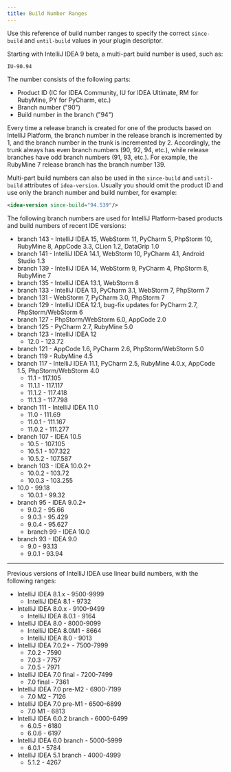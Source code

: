 ```yaml
---
title: Build Number Ranges
---
```


Use this reference of build number ranges to specify the correct `since-build` and `until-build` values in your plugin descriptor.

Starting with IntelliJ IDEA 9 beta, a multi-part build number is used, such as:

```
IU-90.94
```

The number consists of the following parts:

* Product ID (IC for IDEA Community, IU for IDEA Ultimate, RM for RubyMine, PY for PyCharm, etc.)
* Branch number ("90")
* Build number in the branch ("94")

Every time a release branch is created for one of the products based on IntelliJ Platform, the branch number in the release branch is incremented by 1, and the branch number in the trunk is incremented by 2. Accordingly, the trunk always has even branch numbers (90, 92, 94, etc.), while release branches have odd branch numbers (91, 93, etc.). For example, the RubyMine 7 release branch has the branch number 139.

Multi-part build numbers can also be used in the `since-build` and `until-build` attributes of `idea-version`. Usually you should omit the product ID and use only the branch number and build number, for example:

```xml
<idea-version since-build="94.539"/>
```

The following branch numbers are used for IntelliJ Platform-based products and build numbers of recent IDE versions:

* branch 143 - IntelliJ IDEA 15, WebStorm 11, PyCharm 5, PhpStorm 10, RubyMine 8, AppCode 3.3, CLion 1.2, DataGrip 1.0
* branch 141 - IntelliJ IDEA 14.1, WebStorm 10, PyCharm 4.1, Android Studio 1.3
* branch 139 - IntelliJ IDEA 14, WebStorm 9, PyCharm 4, PhpStorm 8, RubyMine 7
* branch 135 - IntelliJ IDEA 13.1, WebStorm 8
* branch 133 - IntelliJ IDEA 13, PyCharm 3.1, WebStorm 7, PhpStorm 7
* branch 131 - WebStorm 7, PyCharm 3.0, PhpStorm 7
* branch 129 - IntelliJ IDEA 12.1, bug-fix updates for PyCharm 2.7, PhpStorm/WebStorm 6
* branch 127 - PhpStorm/WebStorm 6.0, AppCode 2.0
* branch 125 - PyCharm 2.7, RubyMine 5.0
* branch 123 - IntelliJ IDEA 12
	* 12.0 - 123.72
* branch 121 - AppCode 1.6, PyCharm 2.6, PhpStorm/WebStorm 5.0
* branch 119 - RubyMine 4.5
* branch 117 - IntelliJ IDEA 11.1, PyCharm 2.5, RubyMine 4.0.x, AppCode 1.5, PhpStorm/WebStorm 4.0
	* 11.1 - 117.105
	* 11.1.1 - 117.117
	* 11.1.2 - 117.418
	* 11.1.3 - 117.798
* branch 111 - IntelliJ IDEA 11.0
	* 11.0 - 111.69
	* 11.0.1 - 111.167
	* 11.0.2 - 111.277
* branch 107 - IDEA 10.5
	* 10.5 - 107.105
	* 10.5.1 - 107.322
	* 10.5.2 - 107.587
* branch 103 - IDEA 10.0.2\+
	* 10.0.2 - 103.72
	* 10.0.3 - 103.255
* 10.0 - 99.18
    * 10.0.1 - 99.32
* branch 95 - IDEA 9.0.2\+
    * 9.0.2 - 95.66
    * 9.0.3 - 95.429
    * 9.0.4 - 95.627
    * branch 99 - IDEA 10.0
* branch 93 - IDEA 9.0
    * 9.0 - 93.13
    * 9.0.1 - 93.94

---

Previous versions of IntelliJ IDEA use linear build numbers, with the following ranges:

* IntelliJ IDEA 8.1.x - 9500-9999
	* IntelliJ IDEA 8.1 - 9732
* IntelliJ IDEA 8.0.x - 9100-9499
	* IntelliJ IDEA 8.0.1 - 9164
* IntelliJ IDEA 8.0 - 8000-9099
	* IntelliJ IDEA 8.0M1 - 8664
	* IntelliJ IDEA 8.0 - 9013
* IntelliJ IDEA 7.0.2\+ - 7500-7999
	* 7.0.2 - 7590
	* 7.0.3 - 7757
	* 7.0.5 - 7971
* IntelliJ IDEA 7.0 final - 7200-7499
	* 7.0 final - 7361
* IntelliJ IDEA 7.0 pre-M2 - 6900-7199
	* 7.0 M2 - 7126
* IntelliJ IDEA 7.0 pre-M1 - 6500-6899
	* 7.0 M1 - 6813
* IntelliJ IDEA 6.0.2 branch - 6000-6499
	* 6.0.5 - 6180
	* 6.0.6 - 6197
* IntelliJ IDEA 6.0 branch - 5000-5999
	* 6.0.1 - 5784
* IntelliJ IDEA 5.1 branch - 4000-4999
	* 5.1.2 - 4267
